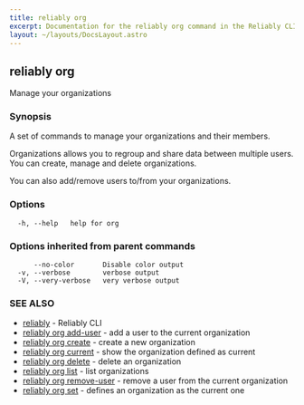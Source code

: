 ```yaml
---
title: reliably org
excerpt: Documentation for the reliably org command in the Reliably CLI
layout: ~/layouts/DocsLayout.astro
---
```

## reliably org

Manage your organizations

### Synopsis

A set of commands to manage your organizations and their members.

Organizations allows you to regroup and share data between multiple users.
You can create, manage and delete organizations.

You can also add/remove users to/from your organizations.

### Options

```
  -h, --help   help for org
```

### Options inherited from parent commands

```
      --no-color       Disable color output
  -v, --verbose        verbose output
  -V, --very-verbose   very verbose output
```

### SEE ALSO

* [reliably](/docs/reference/cli/reliably/)	 - Reliably CLI
* [reliably org add-user](/docs/reference/cli/reliably_org_add-user/)	 - add a user to the current organization
* [reliably org create](/docs/reference/cli/reliably_org_create/)	 - create a new organization
* [reliably org current](/docs/reference/cli/reliably_org_current/)	 - show the organization defined as current
* [reliably org delete](/docs/reference/cli/reliably_org_delete/)	 - delete an organization
* [reliably org list](/docs/reference/cli/reliably_org_list/)	 - list organizations 
* [reliably org remove-user](/docs/reference/cli/reliably_org_remove-user/)	 - remove a user from the current organization
* [reliably org set](/docs/reference/cli/reliably_org_set/)	 - defines an organization as the current one

